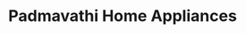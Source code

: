 ---
title: "Padmavathi Home Appliances"
url: /bengaluru/padmavathi-home-appliances/
shop: Haushaltsgeräte
---